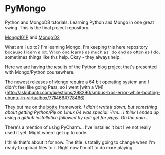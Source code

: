 # PyMongo
Python and MongoDB tutorials. Learning Python and Mongo in one great swing. This is the final project repository.


[Mongo101P](https://university.mongodb.com/courses/M101P/about) and [Mongo102](https://university.mongodb.com/courses/M102/about)

What am I up to? I'm learning Mongo. I'm keeping this here repository because I learn a lot. When one learns as much as I do and as often as I do; sometimes things like this help. Okay - they always help.

Here we are having the results of the Python blog project that's presented with Mongo/Python coursewhere.

The newest releases of Mongo require a 64 bit operating system and I didn't feel like going Paas, so I went [with a VM] (http://askubuntu.com/questions/298290/smbus-bios-error-while-booting-ubuntu-in-virtualbox/778466#778466)

They put me on the [bottle](http://bottlepy.org/docs/dev/index.html) framework. _I didn't write it down; but something about getting Python/Pip on Linux 64 was special. Hrm... I think I ended up using a github installation followed by apt-get for pippy. Oh the pain..._

There's a mention of using PyCharm... I've installed it but I've not really used it yet. Might when I get up to code.

I think that's about it for now. The title is totally going to change when I'm ready to upload files to it. Right now I'm off to do more playing. 
